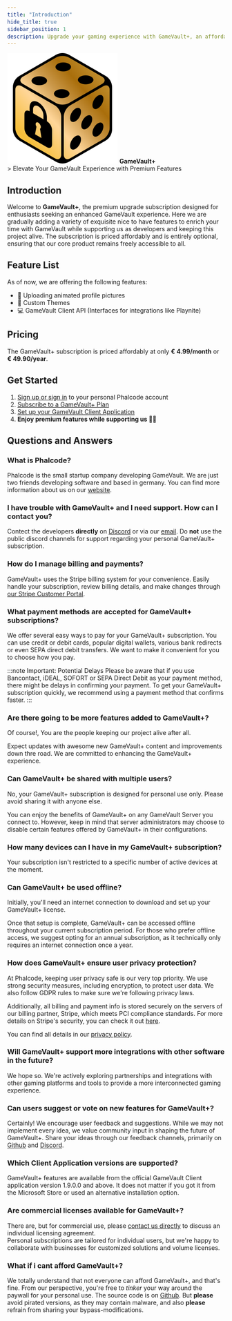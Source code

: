 ```yaml
---
title: "Introduction"
hide_title: true
sidebar_position: 1
description: Upgrade your gaming experience with GameVault+, an affordable premium add-on that brings exclusive nice-to-have features to enhance your GameVault application. Support our development team while enjoying the premium features.
---
```


<div class="banner" >
    <img src="/img/gamevault-plus.png" alt="GameVault+ Banner"/>
    <strong>GameVault+</strong>
</div>
> Elevate Your GameVault Experience with Premium Features

## Introduction

Welcome to **GameVault+**, the premium upgrade subscription designed for enthusiasts seeking an enhanced GameVault experience. Here we are gradually adding a variety of exquisite nice to have features to enrich your time with GameVault while supporting us as developers and keeping this project alive. The subscription is priced affordably and is entirely optional, ensuring that our core product remains freely accessible to all.

## Feature List

As of now, we are offering the following features:

- 📸 Uploading animated profile pictures
- 🎨 Custom Themes
- 💻 GameVault Client API (Interfaces for integrations like Playnite)

## Pricing

The GameVault+ subscription is priced affordably at only **€ 4.99/month** or **€ 49.90/year**.

## Get Started

1. [Sign up or sign in](https://phalco.de/account/login) to your personal Phalcode account
2. [Subscribe to a GameVault+ Plan](https://phalco.de/products/gamevault-plus/checkout)
3. [Set up your GameVault Client Application](/docs/gamevault-plus/client-setup)
4. **Enjoy premium features while supporting us 🥳💃**

## Questions and Answers

### What is Phalcode?

Phalcode is the small startup company developing GameVault. We are just two friends developing software and based in germany. You can find more information about us on our [website](https://phalco.de).

### I have trouble with GameVault+ and I need support. How can I contact you?

Contect the developers **directly** on [Discord](https://discord.gg/NEdNen2dSu) or via our [email](mailto:contact@phalco.de). Do **not** use the public discord channels for support regarding your personal GameVault+ subscription.

### How do I manage billing and payments?

GameVault+ uses the Stripe billing system for your convenience. Easily handle your subscription, review billing details, and make changes through [our Stripe Customer Portal](https://billing.stripe.com/p/login/7sI9B10uP6kj36M000).

### What payment methods are accepted for GameVault+ subscriptions?

We offer several easy ways to pay for your GameVault+ subscription. You can use credit or debit cards, popular digital wallets, various bank redirects or even SEPA direct debit transfers. We want to make it convenient for you to choose how you pay.

:::note Important: Potential Delays
Please be aware that if you use Bancontact, iDEAL, SOFORT or SEPA Direct Debit as your payment method, there might be delays in confirming your payment. To get your GameVault+ subscription quickly, we recommend using a payment method that confirms faster.
:::

### Are there going to be more features added to GameVault+?

Of course!, You are the people keeping our project alive after all.

Expect updates with awesome new GameVault+ content and improvements down thre road. We are committed to enhancing the GameVault+ experience.

### Can GameVault+ be shared with multiple users?

No, your GameVault+ subscription is designed for personal use only. Please avoid sharing it with anyone else.

You can enjoy the benefits of GameVault+ on any GameVault Server you connect to. However, keep in mind that server administrators may choose to disable certain features offered by GameVault+ in their configurations.

### How many devices can I have in my GameVault+ subscription?

Your subscription isn't restricted to a specific number of active devices at the moment.

### Can GameVault+ be used offline?

Initially, you'll need an internet connection to download and set up your GameVault+ license.

Once that setup is complete, GameVault+ can be accessed offline throughout your current subscription period. For those who prefer offline access, we suggest opting for an annual subscription, as it technically only requires an internet connection once a year.

### How does GameVault+ ensure user privacy protection?

At Phalcode, keeping user privacy safe is our very top priority. We use strong security measures, including encryption, to protect user data. We also follow GDPR rules to make sure we're following privacy laws.

Additionally, all billing and payment info is stored securely on the servers of our billing partner, Stripe, which meets PCI compliance standards. For more details on Stripe's security, you can check it out [here](https://docs.stripe.com/security).

You can find all details in our [privacy policy](https://phalco.de/privacy).

### Will GameVault+ support more integrations with other software in the future?

We hope so. We're actively exploring partnerships and integrations with other gaming platforms and tools to provide a more interconnected gaming experience.

### Can users suggest or vote on new features for GameVault+?

Certainly! We encourage user feedback and suggestions. While we may not implement every idea, we value community input in shaping the future of GameVault+. Share your ideas through our feedback channels, primarily on [Github](https://github.com/Phalcode/gamevault-app/issues) and [Discord](https://discord.gg/NEdNen2dSu).

### Which Client Application versions are supported?

GameVault+ features are available from the official GameVault Client application version 1.9.0.0 and above. It does not matter if you got it from the Microsoft Store or used an alternative installation option.

### Are commercial licenses available for GameVault+?

There are, but for commercial use, please [contact us directly](mailto:contact@phalco.de) to discuss an individual licensing agreement.  
Personal subscriptions are tailored for individual users, but we're happy to collaborate with businesses for customized solutions and volume licenses.

### What if i cant afford GameVault+?

We totally understand that not everyone can afford GameVault+, and that's fine. From our perspective, you're free to _tinker_ your way around the paywall for your personal use. The source code is on [Github](https://github.com/Phalcode/gamevault-app). But **please** avoid pirated versions, as they may contain malware, and also **please** refrain from sharing your bypass-modifications.
